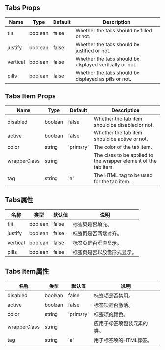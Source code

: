 ## Tabs Props

| Name     | Type    | Default | Description                                                  |
| -------- | ------- | ------- | ------------------------------------------------------------ |
| fill     | boolean | false   | Whether the tabs should be filled or not.                    |
| justify  | boolean | false   | Whether the tabs should be justified or not.                 |
| vertical | boolean | false   | Whether the tabs should be displayed vertically or not.      |
| pills    | boolean | false   | Whether the tabs should be displayed as pills or not.        |

## Tabs Item Props

| Name         | Type    | Default   | Description                                                  |
| ------------ | ------- | --------- | ------------------------------------------------------------ |
| disabled     | boolean | false     | Whether the tab item should be disabled or not.              |
| active       | boolean | false     | Whether the tab item should be active or not.                |
| color        | string  | 'primary' | The color of the tab item.                                   |
| wrapperClass | string  |           | The class to be applied to the wrapper element of the tab item. |
| tag          | string  | 'a'       | The HTML tag to be used for the tab item.                    |

## Tabs属性

| 名称     | 类型    | 默认值   | 说明                                                         |
| -------- | ------- | -------- | ------------------------------------------------------------ |
| fill     | boolean | false    | 标签页是否填充。                                             |
| justify  | boolean | false    | 标签页是否两端对齐。                                         |
| vertical | boolean | false    | 标签页是否垂直显示。                                         |
| pills    | boolean | false    | 标签页是否以胶囊形式显示。                                   |

## Tabs Item属性

| 名称         | 类型    | 默认值   | 说明                                                         |
| ------------ | ------- | -------- | ------------------------------------------------------------ |
| disabled     | boolean | false    | 标签项是否禁用。                                             |
| active       | boolean | false    | 标签项是否激活。                                             |
| color        | string  | 'primary' | 标签项的颜色。                                               |
| wrapperClass | string  |           | 应用于标签项包装元素的类。                                   |
| tag          | string  | 'a'       | 用于标签项的HTML标签。                                       |